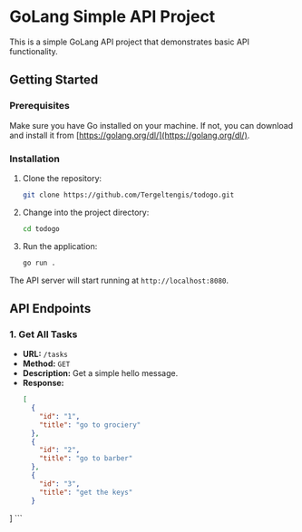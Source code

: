 # GoLang Simple API Project

This is a simple GoLang API project that demonstrates basic API functionality.

## Getting Started

### Prerequisites

Make sure you have Go installed on your machine. If not, you can download and install it from [https://golang.org/dl/](https://golang.org/dl/).

### Installation

1. Clone the repository:

    ```bash
    git clone https://github.com/Tergeltengis/todogo.git
    ```

2. Change into the project directory:

    ```bash
    cd todogo
    ```

3. Run the application:

    ```bash
    go run .
    ```

The API server will start running at `http://localhost:8080`.

## API Endpoints

### 1. Get All Tasks

- **URL:** `/tasks`
- **Method:** `GET`
- **Description:** Get a simple hello message.
- **Response:**
    ```json
    [
      {
        "id": "1",
        "title": "go to grociery"
      },
      {
        "id": "2",
        "title": "go to barber"
      },
      {
        "id": "3",
        "title": "get the keys"
      }
]
    ```
